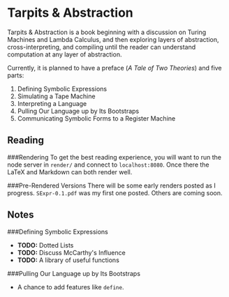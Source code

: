 Tarpits & Abstraction
=====================
Tarpits & Abstraction is a book beginning with a discussion on Turing Machines and Lambda Calculus, and then exploring layers of abstraction, cross-interpreting, and compiling until the reader can understand computation at any layer of abstraction.

Currently, it is planned to have a preface (*A Tale of Two Theories*) and five parts:

1. Defining Symbolic Expressions
2. Simulating a Tape Machine
3. Interpreting a Language
4. Pulling Our Language up by Its Bootstraps
5. Communicating Symbolic Forms to a Register Machine

Reading
-------
###Rendering
To get the best reading experience, you will want to run the node server in `render/` and connect to `localhost:8080`. Once there the LaTeX and Markdown can both render well.

###Pre-Rendered Versions
There will be some early renders posted as I progress. `SExpr-0.1.pdf` was my first one posted. Others are coming soon.

Notes
-----
###Defining Symbolic Expressions
- __TODO:__ Dotted Lists
- __TODO:__ Discuss McCarthy's Influence
- __TODO:__ A library of useful functions

###Pulling Our Language up by Its Bootstraps
- A chance to add features like `define`.